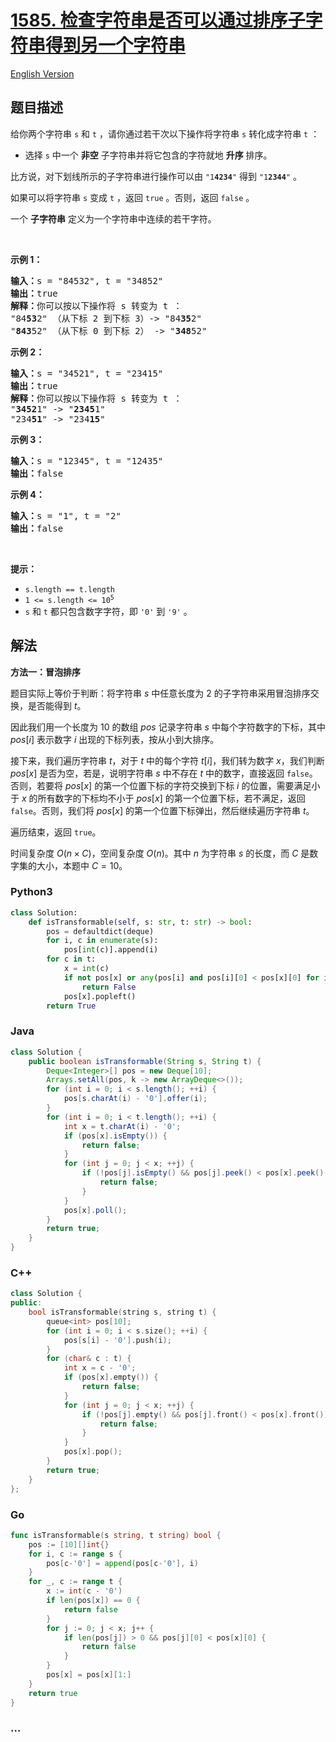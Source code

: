# [1585. 检查字符串是否可以通过排序子字符串得到另一个字符串](https://leetcode.cn/problems/check-if-string-is-transformable-with-substring-sort-operations)

[English Version](/solution/1500-1599/1585.Check%20If%20String%20Is%20Transformable%20With%20Substring%20Sort%20Operations/README_EN.md)

## 题目描述

<!-- 这里写题目描述 -->

<p>给你两个字符串&nbsp;<code>s</code> 和&nbsp;<code>t</code>&nbsp;，请你通过若干次以下操作将字符串&nbsp;<code>s</code>&nbsp;转化成字符串&nbsp;<code>t</code>&nbsp;：</p>

<ul>
	<li>选择 <code>s</code>&nbsp;中一个 <strong>非空</strong>&nbsp;子字符串并将它包含的字符就地 <strong>升序</strong>&nbsp;排序。</li>
</ul>

<p>比方说，对下划线所示的子字符串进行操作可以由&nbsp;<code>&quot;1<strong>4234</strong>&quot;</code>&nbsp;得到&nbsp;<code>&quot;1<strong>2344</strong>&quot;</code>&nbsp;。</p>

<p>如果可以将字符串 <code>s</code>&nbsp;变成 <code>t</code>&nbsp;，返回 <code>true</code>&nbsp;。否则，返回 <code>false</code>&nbsp;。</p>

<p>一个 <strong>子字符串</strong>&nbsp;定义为一个字符串中连续的若干字符。</p>

<p>&nbsp;</p>

<p><strong>示例 1：</strong></p>

<pre>
<strong>输入：</strong>s = &quot;84532&quot;, t = &quot;34852&quot;
<strong>输出：</strong>true
<strong>解释：</strong>你可以按以下操作将 s 转变为 t ：
&quot;84<strong>53</strong>2&quot; （从下标 2 到下标 3）-&gt; &quot;84<strong>35</strong>2&quot;
&quot;<strong>843</strong>52&quot; （从下标 0 到下标 2） -&gt; &quot;<strong>348</strong>52&quot;
</pre>

<p><strong>示例 2：</strong></p>

<pre>
<strong>输入：</strong>s = &quot;34521&quot;, t = &quot;23415&quot;
<strong>输出：</strong>true
<strong>解释：</strong>你可以按以下操作将 s 转变为 t ：
&quot;<strong>3452</strong>1&quot; -&gt; &quot;<strong>2345</strong>1&quot;
&quot;234<strong>51</strong>&quot; -&gt; &quot;234<strong>15</strong>&quot;
</pre>

<p><strong>示例 3：</strong></p>

<pre>
<strong>输入：</strong>s = &quot;12345&quot;, t = &quot;12435&quot;
<strong>输出：</strong>false
</pre>

<p><strong>示例 4：</strong></p>

<pre>
<strong>输入：</strong>s = &quot;1&quot;, t = &quot;2&quot;
<strong>输出：</strong>false
</pre>

<p>&nbsp;</p>

<p><strong>提示：</strong></p>

<ul>
	<li><code>s.length == t.length</code></li>
	<li><code>1 &lt;= s.length &lt;= 10<sup>5</sup></code></li>
	<li><code>s</code> 和&nbsp;<code>t</code>&nbsp;都只包含数字字符，即&nbsp;<code>&#39;0&#39;</code>&nbsp;到&nbsp;<code>&#39;9&#39;</code> 。</li>
</ul>

## 解法

<!-- 这里可写通用的实现逻辑 -->

**方法一：冒泡排序**

题目实际上等价于判断：将字符串 $s$ 中任意长度为 $2$ 的子字符串采用冒泡排序交换，是否能得到 $t$。

因此我们用一个长度为 $10$ 的数组 $pos$ 记录字符串 $s$ 中每个字符数字的下标，其中 $pos[i]$ 表示数字 $i$ 出现的下标列表，按从小到大排序。

接下来，我们遍历字符串 $t$，对于 $t$ 中的每个字符 $t[i]$，我们转为数字 $x$，我们判断 $pos[x]$ 是否为空，若是，说明字符串 $s$ 中不存在 $t$ 中的数字，直接返回 `false`。否则，若要将 $pos[x]$ 的第一个位置下标的字符交换到下标 $i$ 的位置，需要满足小于 $x$ 的所有数字的下标均不小于 $pos[x]$ 的第一个位置下标，若不满足，返回 `false`。否则，我们将 $pos[x]$ 的第一个位置下标弹出，然后继续遍历字符串 $t$。

遍历结束，返回 `true`。

时间复杂度 $O(n \times C)$，空间复杂度 $O(n)$。其中 $n$ 为字符串 $s$ 的长度，而 $C$ 是数字集的大小，本题中 $C=10$。

<!-- tabs:start -->

### **Python3**

<!-- 这里可写当前语言的特殊实现逻辑 -->

```python
class Solution:
    def isTransformable(self, s: str, t: str) -> bool:
        pos = defaultdict(deque)
        for i, c in enumerate(s):
            pos[int(c)].append(i)
        for c in t:
            x = int(c)
            if not pos[x] or any(pos[i] and pos[i][0] < pos[x][0] for i in range(x)):
                return False
            pos[x].popleft()
        return True
```

### **Java**

<!-- 这里可写当前语言的特殊实现逻辑 -->

```java
class Solution {
    public boolean isTransformable(String s, String t) {
        Deque<Integer>[] pos = new Deque[10];
        Arrays.setAll(pos, k -> new ArrayDeque<>());
        for (int i = 0; i < s.length(); ++i) {
            pos[s.charAt(i) - '0'].offer(i);
        }
        for (int i = 0; i < t.length(); ++i) {
            int x = t.charAt(i) - '0';
            if (pos[x].isEmpty()) {
                return false;
            }
            for (int j = 0; j < x; ++j) {
                if (!pos[j].isEmpty() && pos[j].peek() < pos[x].peek()) {
                    return false;
                }
            }
            pos[x].poll();
        }
        return true;
    }
}
```

### **C++**

```cpp
class Solution {
public:
    bool isTransformable(string s, string t) {
        queue<int> pos[10];
        for (int i = 0; i < s.size(); ++i) {
            pos[s[i] - '0'].push(i);
        }
        for (char& c : t) {
            int x = c - '0';
            if (pos[x].empty()) {
                return false;
            }
            for (int j = 0; j < x; ++j) {
                if (!pos[j].empty() && pos[j].front() < pos[x].front()) {
                    return false;
                }
            }
            pos[x].pop();
        }
        return true;
    }
};
```

### **Go**

```go
func isTransformable(s string, t string) bool {
	pos := [10][]int{}
	for i, c := range s {
		pos[c-'0'] = append(pos[c-'0'], i)
	}
	for _, c := range t {
		x := int(c - '0')
		if len(pos[x]) == 0 {
			return false
		}
		for j := 0; j < x; j++ {
			if len(pos[j]) > 0 && pos[j][0] < pos[x][0] {
				return false
			}
		}
		pos[x] = pos[x][1:]
	}
	return true
}
```

### **...**

```

```

<!-- tabs:end -->
